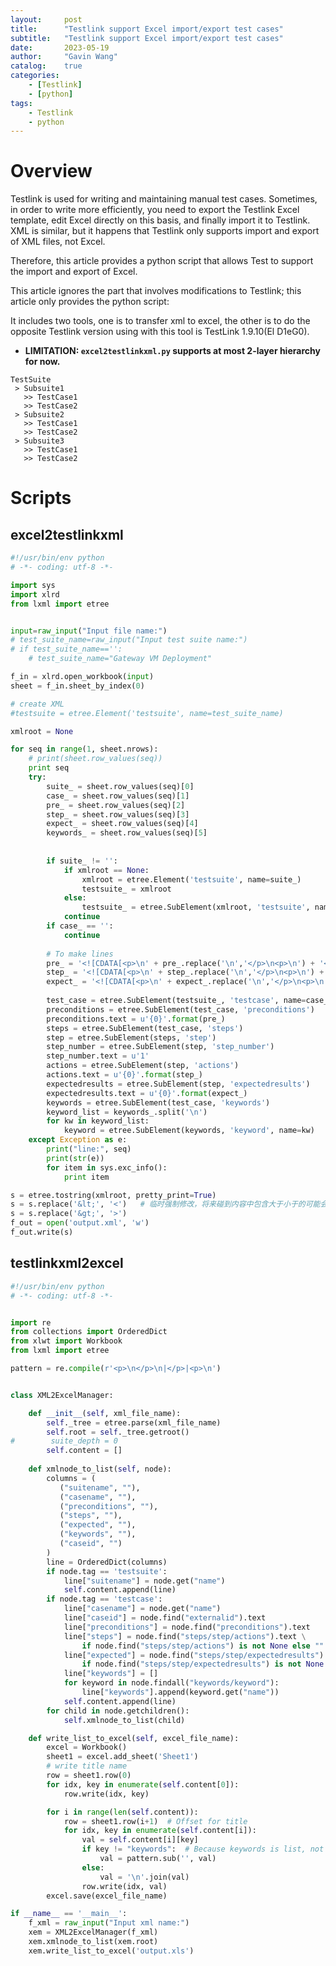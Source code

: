 ```yaml
---
layout:     post
title:      "Testlink support Excel import/export test cases"
subtitle:   "Testlink support Excel import/export test cases"
date:       2023-05-19
author:     "Gavin Wang"
catalog:    true
categories:
    - [Testlink]
    - [python]
tags:
    - Testlink
    - python 
---
```



# Overview

Testlink is used for writing and maintaining manual test cases. Sometimes, in order to write more efficiently, you need to export the Testlink Excel template, edit Excel directly on this basis, and finally import it to Testlink. XML is similar, but it happens that Testlink only supports import and export of XML files, not Excel.

Therefore, this article provides a python script that allows Test to support the import and export of Excel.

This article ignores the part that involves modifications to Testlink; this article only provides the python script:

It includes two tools, one is to transfer xml to excel, the other is to do the opposite
Testlink version using with this tool is TestLink 1.9.10(El D1eG0).

*  **LIMITATION: `excel2testlinkxml.py` supports at most 2-layer hierarchy for now.**

```shell
TestSuite
 > Subsuite1 
   >> TestCase1
   >> TestCase2
 > Subsuite2
   >> TestCase1
   >> TestCase2
 > Subsuite3 
   >> TestCase1
   >> TestCase2
```


# Scripts

## excel2testlinkxml

```python
#!/usr/bin/env python
# -*- coding: utf-8 -*-

import sys
import xlrd
from lxml import etree


input=raw_input("Input file name:")
# test_suite_name=raw_input("Input test suite name:")
# if test_suite_name=='':
    # test_suite_name="Gateway VM Deployment"

f_in = xlrd.open_workbook(input)
sheet = f_in.sheet_by_index(0)

# create XML
#testsuite = etree.Element('testsuite', name=test_suite_name)

xmlroot = None

for seq in range(1, sheet.nrows):
    # print(sheet.row_values(seq))
    print seq
    try:
        suite_ = sheet.row_values(seq)[0]
        case_ = sheet.row_values(seq)[1]
        pre_ = sheet.row_values(seq)[2]
        step_ = sheet.row_values(seq)[3]
        expect_ = sheet.row_values(seq)[4]
        keywords_ = sheet.row_values(seq)[5]
        
        
        if suite_ != '':
            if xmlroot == None:
                xmlroot = etree.Element('testsuite', name=suite_)
                testsuite_ = xmlroot
            else:
                testsuite_ = etree.SubElement(xmlroot, 'testsuite', name=suite_)
            continue
        if case_ == '':
            continue
        
        # To make lines
        pre_ = '<![CDATA[<p>\n' + pre_.replace('\n','</p>\n<p>\n') + '</p>\n]]>'
        step_ = '<![CDATA[<p>\n' + step_.replace('\n','</p>\n<p>\n') + '</p>\n]]>'
        expect_ = '<![CDATA[<p>\n' + expect_.replace('\n','</p>\n<p>\n') + '</p>\n]]>'
        
        test_case = etree.SubElement(testsuite_, 'testcase', name=case_)
        preconditions = etree.SubElement(test_case, 'preconditions')
        preconditions.text = u'{0}'.format(pre_)
        steps = etree.SubElement(test_case, 'steps')
        step = etree.SubElement(steps, 'step')
        step_number = etree.SubElement(step, 'step_number')
        step_number.text = u'1'
        actions = etree.SubElement(step, 'actions')
        actions.text = u'{0}'.format(step_)
        expectedresults = etree.SubElement(step, 'expectedresults')
        expectedresults.text = u'{0}'.format(expect_)
        keywords = etree.SubElement(test_case, 'keywords')
        keyword_list = keywords_.split('\n')
        for kw in keyword_list:
            keyword = etree.SubElement(keywords, 'keyword', name=kw)
    except Exception as e:
        print("line:", seq)
        print(str(e))
        for item in sys.exc_info():
            print item

s = etree.tostring(xmlroot, pretty_print=True)
s = s.replace('&lt;', '<')   # 临时强制修改，将来碰到内容中包含大于小于的可能会导致XML格式错误，导入失败。
s = s.replace('&gt;', '>')
f_out = open('output.xml', 'w')
f_out.write(s)
```


## testlinkxml2excel

```python
#!/usr/bin/env python
# -*- coding: utf-8 -*-


import re
from collections import OrderedDict
from xlwt import Workbook
from lxml import etree

pattern = re.compile(r'<p>\n</p>\n|</p>|<p>\n')


class XML2ExcelManager:

    def __init__(self, xml_file_name):
        self._tree = etree.parse(xml_file_name)
        self.root = self._tree.getroot()
#        suite_depth = 0
        self.content = []
        
    def xmlnode_to_list(self, node):
        columns = (
           ("suitename", ""),
           ("casename", ""),
           ("preconditions", ""),
           ("steps", ""),
           ("expected", ""),
           ("keywords", ""),
           ("caseid", "")
        )
        line = OrderedDict(columns)
        if node.tag == 'testsuite':
            line["suitename"] = node.get("name")
            self.content.append(line)
        if node.tag == 'testcase':
            line["casename"] = node.get("name")
            line["caseid"] = node.find("externalid").text
            line["preconditions"] = node.find("preconditions").text
            line["steps"] = node.find("steps/step/actions").text \
                if node.find("steps/step/actions") is not None else ""
            line["expected"] = node.find("steps/step/expectedresults").text \
                if node.find("steps/step/expectedresults") is not None else ""
            line["keywords"] = []
            for keyword in node.findall("keywords/keyword"):
                line["keywords"].append(keyword.get("name"))
            self.content.append(line)
        for child in node.getchildren():
            self.xmlnode_to_list(child)

    def write_list_to_excel(self, excel_file_name):
        excel = Workbook()
        sheet1 = excel.add_sheet('Sheet1')
        # write title name
        row = sheet1.row(0)
        for idx, key in enumerate(self.content[0]):
            row.write(idx, key)

        for i in range(len(self.content)):
            row = sheet1.row(i+1)  # Offset for title
            for idx, key in enumerate(self.content[i]):
                val = self.content[i][key]
                if key != "keywords":  # Because keywords is list, not string
                    val = pattern.sub('', val)
                else:
                    val = '\n'.join(val)
                row.write(idx, val)
        excel.save(excel_file_name)

if __name__ == '__main__':
    f_xml = raw_input("Input xml name:")
    xem = XML2ExcelManager(f_xml)
    xem.xmlnode_to_list(xem.root)
    xem.write_list_to_excel('output.xls')

```

